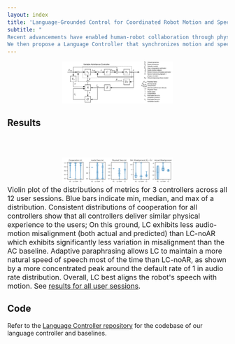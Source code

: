 ```yaml
---
layout: index
title: 'Language-Grounded Control for Coordinated Robot Motion and Speech'
subtitle: "
Recent advancements have enabled human-robot collaboration through physical assistance and verbal guidance. However, limitations persist in coordinating robots' physical motions and speech in response to real-time changes in human behavior during collaborative contact tasks. We first derive principles from analyzing physical therapists' movements and speech during patient exercises. These principles are translated into control objectives to: 1) guide users through trajectories, 2) control motion and speech pace to align completion times with varying user cooperation, and 3) dynamically paraphrase speech along the trajectory.
We then propose a Language Controller that synchronizes motion and speech, modulating both based on user cooperation. Experiments with 12 users show the Language Controller successfully aligns motion and speech compared to baselines. This provides a framework for fluent human-robot collaboration."
---
```


<tr>
    <td>
        <center>
            <img src="/images/language-control-diagram.svg" style="width:50%;"/>
        </center>
    </td>
</tr>
    
## Results

<!--#### Evaluating solvers on a set of static poses-->
<br/><br/>
<tr>
    <td>
        <center>
            <img src="/images/plots/summary.svg" style="width:50%;"/>
        </center>
    </td>
</tr>
<span style="font-size:medium;">
Violin plot of the distributions of metrics for 3 controllers across all 12 user sessions. Blue bars indicate min, median, and max of a distribution. Consistent distributions of cooperation for all controllers show that all controllers deliver similar physical experience to the users; On this ground, LC exhibits less audio-motion misalignment (both actual and predicted) than LC-noAR which exhibits significantly less variation in misalignment than the AC baseline. Adaptive paraphrasing allows LC to maintain a more natural speed of speech most of the time than LC-noAR, as shown by a more concentrated peak around the default rate of 1 in audio rate distribution. Overall, LC best aligns the robot's speech with motion. See <a href="{{ item.url | relative_url }}/user-sessions">results for all user sessions</a>.</span>

## Code
Refer to the [Language Controller repository](https://github.com/language-playback-robot-controller/language-playback-robot-controller) for the codebase of our language controller and baselines.


